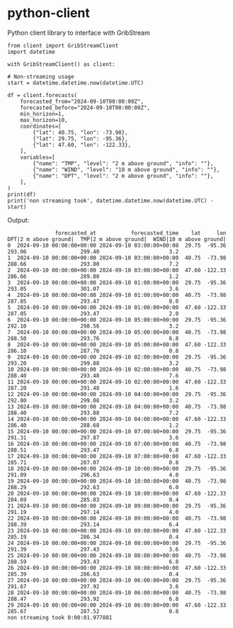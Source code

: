 # python-client
Python client library to interface with GribStream

    from client import GribStreamClient
    import datetime
    
    with GribStreamClient() as client:
    
    # Non-streaming usage
    start = datetime.datetime.now(datetime.UTC)

    df = client.forecasts(
        forecasted_from="2024-09-10T00:00:00Z",
        forecasted_before="2024-09-10T00:00:00Z",
        min_horizon=1,
        max_horizon=10,
        coordinates=[
            {"lat": 40.75, "lon": -73.98},
            {"lat": 29.75, "lon": -95.36},
            {"lat": 47.60, "lon": -122.33},
        ],
        variables=[
            {"name": "TMP", "level": "2 m above ground", "info": ""},
            {"name": "WIND", "level": "10 m above ground", "info": ""},
            {"name": "DPT", "level": "2 m above ground", "info": ""},
        ],
    )
    print(df)
    print('non streaming took', datetime.datetime.now(datetime.UTC) - start)

Output:

                   forecasted_at           forecasted_time    lat     lon  DPT|2 m above ground|  TMP|2 m above ground|  WIND|10 m above ground|
    0  2024-09-10 00:00:00+00:00 2024-09-10 03:00:00+00:00  29.75  -95.36                 293.06                 299.40                      3.2
    1  2024-09-10 00:00:00+00:00 2024-09-10 03:00:00+00:00  40.75  -73.98                 288.66                 293.80                      7.2
    2  2024-09-10 00:00:00+00:00 2024-09-10 03:00:00+00:00  47.60 -122.33                 286.66                 289.80                      1.2
    3  2024-09-10 00:00:00+00:00 2024-09-10 01:00:00+00:00  29.75  -95.36                 293.05                 301.07                      3.6
    4  2024-09-10 00:00:00+00:00 2024-09-10 01:00:00+00:00  40.75  -73.98                 287.85                 293.47                      8.0
    5  2024-09-10 00:00:00+00:00 2024-09-10 01:00:00+00:00  47.60 -122.33                 287.05                 293.47                      2.0
    6  2024-09-10 00:00:00+00:00 2024-09-10 05:00:00+00:00  29.75  -95.36                 292.10                 298.56                      3.2
    7  2024-09-10 00:00:00+00:00 2024-09-10 05:00:00+00:00  40.75  -73.98                 288.50                 293.76                      6.8
    8  2024-09-10 00:00:00+00:00 2024-09-10 05:00:00+00:00  47.60 -122.33                 286.10                 287.76                      0.8
    9  2024-09-10 00:00:00+00:00 2024-09-10 02:00:00+00:00  29.75  -95.36                 293.20                 299.88                      3.2
    10 2024-09-10 00:00:00+00:00 2024-09-10 02:00:00+00:00  40.75  -73.98                 288.40                 293.48                      7.6
    11 2024-09-10 00:00:00+00:00 2024-09-10 02:00:00+00:00  47.60 -122.33                 287.20                 291.48                      1.6
    12 2024-09-10 00:00:00+00:00 2024-09-10 04:00:00+00:00  29.75  -95.36                 292.80                 299.08                      3.2
    13 2024-09-10 00:00:00+00:00 2024-09-10 04:00:00+00:00  40.75  -73.98                 288.40                 293.88                      7.2
    14 2024-09-10 00:00:00+00:00 2024-09-10 04:00:00+00:00  47.60 -122.33                 286.40                 288.68                      1.2
    15 2024-09-10 00:00:00+00:00 2024-09-10 07:00:00+00:00  29.75  -95.36                 291.31                 297.87                      3.6
    16 2024-09-10 00:00:00+00:00 2024-09-10 07:00:00+00:00  40.75  -73.98                 288.51                 293.47                      6.8
    17 2024-09-10 00:00:00+00:00 2024-09-10 07:00:00+00:00  47.60 -122.33                 285.71                 287.07                      0.8
    18 2024-09-10 00:00:00+00:00 2024-09-10 10:00:00+00:00  29.75  -95.36                 291.09                 296.63                      4.0
    19 2024-09-10 00:00:00+00:00 2024-09-10 10:00:00+00:00  40.75  -73.98                 288.29                 292.63                      6.0
    20 2024-09-10 00:00:00+00:00 2024-09-10 10:00:00+00:00  47.60 -122.33                 284.69                 285.83                      0.4
    21 2024-09-10 00:00:00+00:00 2024-09-10 09:00:00+00:00  29.75  -95.36                 291.19                 297.14                      4.0
    22 2024-09-10 00:00:00+00:00 2024-09-10 09:00:00+00:00  40.75  -73.98                 288.39                 293.14                      6.4
    23 2024-09-10 00:00:00+00:00 2024-09-10 09:00:00+00:00  47.60 -122.33                 285.19                 286.34                      0.4
    24 2024-09-10 00:00:00+00:00 2024-09-10 08:00:00+00:00  29.75  -95.36                 291.39                 297.43                      3.6
    25 2024-09-10 00:00:00+00:00 2024-09-10 08:00:00+00:00  40.75  -73.98                 288.59                 293.43                      6.8
    26 2024-09-10 00:00:00+00:00 2024-09-10 08:00:00+00:00  47.60 -122.33                 285.39                 286.63                      0.4
    27 2024-09-10 00:00:00+00:00 2024-09-10 06:00:00+00:00  29.75  -95.36                 291.67                 297.92                      3.6
    28 2024-09-10 00:00:00+00:00 2024-09-10 06:00:00+00:00  40.75  -73.98                 288.47                 293.92                      6.8
    29 2024-09-10 00:00:00+00:00 2024-09-10 06:00:00+00:00  47.60 -122.33                 285.67                 287.52                      0.8
    non streaming took 0:00:01.977881
